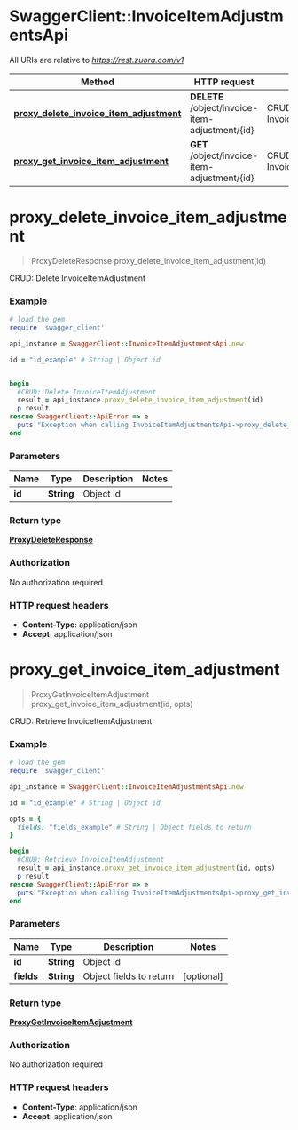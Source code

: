 # SwaggerClient::InvoiceItemAdjustmentsApi

All URIs are relative to *https://rest.zuora.com/v1*

Method | HTTP request | Description
------------- | ------------- | -------------
[**proxy_delete_invoice_item_adjustment**](InvoiceItemAdjustmentsApi.md#proxy_delete_invoice_item_adjustment) | **DELETE** /object/invoice-item-adjustment/{id} | CRUD: Delete InvoiceItemAdjustment
[**proxy_get_invoice_item_adjustment**](InvoiceItemAdjustmentsApi.md#proxy_get_invoice_item_adjustment) | **GET** /object/invoice-item-adjustment/{id} | CRUD: Retrieve InvoiceItemAdjustment


# **proxy_delete_invoice_item_adjustment**
> ProxyDeleteResponse proxy_delete_invoice_item_adjustment(id)

CRUD: Delete InvoiceItemAdjustment



### Example
```ruby
# load the gem
require 'swagger_client'

api_instance = SwaggerClient::InvoiceItemAdjustmentsApi.new

id = "id_example" # String | Object id


begin
  #CRUD: Delete InvoiceItemAdjustment
  result = api_instance.proxy_delete_invoice_item_adjustment(id)
  p result
rescue SwaggerClient::ApiError => e
  puts "Exception when calling InvoiceItemAdjustmentsApi->proxy_delete_invoice_item_adjustment: #{e}"
end
```

### Parameters

Name | Type | Description  | Notes
------------- | ------------- | ------------- | -------------
 **id** | **String**| Object id | 

### Return type

[**ProxyDeleteResponse**](ProxyDeleteResponse.md)

### Authorization

No authorization required

### HTTP request headers

 - **Content-Type**: application/json
 - **Accept**: application/json



# **proxy_get_invoice_item_adjustment**
> ProxyGetInvoiceItemAdjustment proxy_get_invoice_item_adjustment(id, opts)

CRUD: Retrieve InvoiceItemAdjustment



### Example
```ruby
# load the gem
require 'swagger_client'

api_instance = SwaggerClient::InvoiceItemAdjustmentsApi.new

id = "id_example" # String | Object id

opts = { 
  fields: "fields_example" # String | Object fields to return
}

begin
  #CRUD: Retrieve InvoiceItemAdjustment
  result = api_instance.proxy_get_invoice_item_adjustment(id, opts)
  p result
rescue SwaggerClient::ApiError => e
  puts "Exception when calling InvoiceItemAdjustmentsApi->proxy_get_invoice_item_adjustment: #{e}"
end
```

### Parameters

Name | Type | Description  | Notes
------------- | ------------- | ------------- | -------------
 **id** | **String**| Object id | 
 **fields** | **String**| Object fields to return | [optional] 

### Return type

[**ProxyGetInvoiceItemAdjustment**](ProxyGetInvoiceItemAdjustment.md)

### Authorization

No authorization required

### HTTP request headers

 - **Content-Type**: application/json
 - **Accept**: application/json



